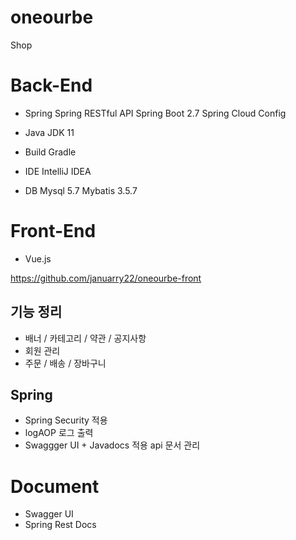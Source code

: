 # oneourbe
Shop 

# Back-End 

- Spring
    Spring RESTful API 
    Spring Boot 2.7
    Spring Cloud Config
- Java
  JDK 11 
  
- Build
  Gradle

- IDE 
  IntelliJ IDEA

- DB
  Mysql 5.7
  Mybatis 3.5.7

# Front-End 
  - Vue.js
  
  https://github.com/januarry22/oneourbe-front

## 기능 정리
   - 배너 / 카테고리 / 약관 / 공지사항
   - 회원 관리
   - 주문 / 배송 / 장바구니
   

## Spring
   - Spring Security 적용
   - logAOP 로그 출력
   - Swaggger UI + Javadocs 적용 api 문서 관리

# Document
   - Swagger UI
   - Spring Rest Docs
